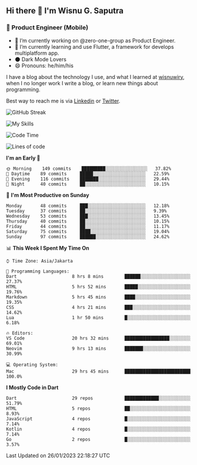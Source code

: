## Hi there 👋 I'm Wisnu G. Saputra

### :mobile_phone_off: Product Engineer (Mobile)

- 🔭 I’m currently working on @zero-one-group as Product Engineer.
- 🌱 I’m currently learning and use Flutter, a framework for develops multiplatform app.
- 🌑 Dark Mode Lovers
- 😄 Pronouns: he/him/his

I have a blog about the technology I use, and what I learned at [wisnuwiry](https://wisnuwiry.space/), when I no longer work I write a blog, or learn new things about programming.

Best way to reach me is via [Linkedin](https://www.linkedin.com/in/wisnu-saputra/) or [Twitter](https://twitter.com/wisnuwiry).

![GitHub Streak](https://streak-stats.demolab.com?user=wisnuwiry&theme=dark&hide_border=true)

![My Skills](https://skillicons.dev/icons?i=dart,flutter,kotlin,swift,js,css,neovim,git,linux&perline=5)

<!--START_SECTION:waka-->
![Code Time](http://img.shields.io/badge/Code%20Time-131%20hrs%2051%20mins-blue)

![Lines of code](https://img.shields.io/badge/From%20Hello%20World%20I%27ve%20Written-540%20Thousand%20lines%20of%20code-blue)

**I'm an Early 🐤** 

```text
🌞 Morning    149 commits    █████████░░░░░░░░░░░░░░░░   37.82% 
🌆 Daytime    89 commits     █████░░░░░░░░░░░░░░░░░░░░   22.59% 
🌃 Evening    116 commits    ███████░░░░░░░░░░░░░░░░░░   29.44% 
🌙 Night      40 commits     ██░░░░░░░░░░░░░░░░░░░░░░░   10.15%

```
📅 **I'm Most Productive on Sunday** 

```text
Monday       48 commits     ███░░░░░░░░░░░░░░░░░░░░░░   12.18% 
Tuesday      37 commits     ██░░░░░░░░░░░░░░░░░░░░░░░   9.39% 
Wednesday    53 commits     ███░░░░░░░░░░░░░░░░░░░░░░   13.45% 
Thursday     40 commits     ██░░░░░░░░░░░░░░░░░░░░░░░   10.15% 
Friday       44 commits     ██░░░░░░░░░░░░░░░░░░░░░░░   11.17% 
Saturday     75 commits     ████░░░░░░░░░░░░░░░░░░░░░   19.04% 
Sunday       97 commits     ██████░░░░░░░░░░░░░░░░░░░   24.62%

```


📊 **This Week I Spent My Time On** 

```text
⌚︎ Time Zone: Asia/Jakarta

💬 Programming Languages: 
Dart                     8 hrs 8 mins        ██████░░░░░░░░░░░░░░░░░░░   27.37% 
HTML                     5 hrs 52 mins       █████░░░░░░░░░░░░░░░░░░░░   19.76% 
Markdown                 5 hrs 45 mins       ████░░░░░░░░░░░░░░░░░░░░░   19.35% 
CSS                      4 hrs 21 mins       ███░░░░░░░░░░░░░░░░░░░░░░   14.62% 
Lua                      1 hr 50 mins        █░░░░░░░░░░░░░░░░░░░░░░░░   6.18%

🔥 Editors: 
VS Code                  20 hrs 32 mins      █████████████████░░░░░░░░   69.01% 
Neovim                   9 hrs 13 mins       ███████░░░░░░░░░░░░░░░░░░   30.99%

💻 Operating System: 
Mac                      29 hrs 45 mins      █████████████████████████   100.0%

```

**I Mostly Code in Dart** 

```text
Dart                     29 repos            █████████████░░░░░░░░░░░░   51.79% 
HTML                     5 repos             ██░░░░░░░░░░░░░░░░░░░░░░░   8.93% 
JavaScript               4 repos             █░░░░░░░░░░░░░░░░░░░░░░░░   7.14% 
Kotlin                   4 repos             █░░░░░░░░░░░░░░░░░░░░░░░░   7.14% 
Go                       2 repos             █░░░░░░░░░░░░░░░░░░░░░░░░   3.57%

```



 Last Updated on 26/01/2023 22:18:27 UTC
<!--END_SECTION:waka-->
